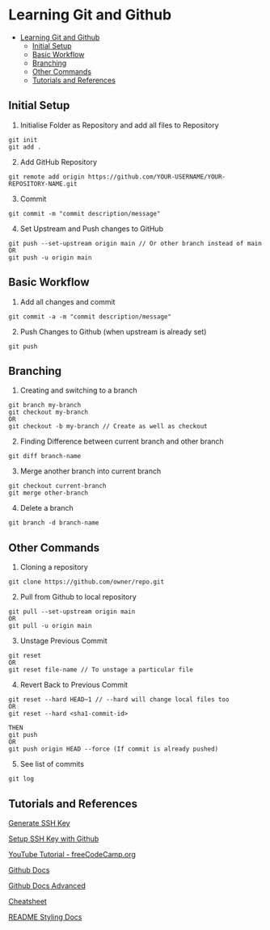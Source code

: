 # Learning Git and Github

- [Learning Git and Github](#learning-git-and-github)
  - [Initial Setup](#initial-setup)
  - [Basic Workflow](#basic-workflow)
  - [Branching](#branching)
  - [Other Commands](#other-commands)
  - [Tutorials and References](#tutorials-and-references)

## Initial Setup

1. Initialise Folder as Repository and add all files to Repository
```
git init
git add .
```

2. Add GitHub Repository
```
git remote add origin https://github.com/YOUR-USERNAME/YOUR-REPOSITORY-NAME.git
```

3. Commit
```
git commit -m "commit description/message"
```


4. Set Upstream and Push changes to GitHub
```
git push --set-upstream origin main // Or other branch instead of main
OR
git push -u origin main
```

## Basic Workflow

1. Add all changes and commit
```
git commit -a -m "commit description/message"
```

2. Push Changes to Github (when upstream is already set)
```
git push
```

## Branching

1. Creating and switching to a branch
```
git branch my-branch
git checkout my-branch
OR
git checkout -b my-branch // Create as well as checkout 
```

2. Finding Difference between current branch and other branch
```
git diff branch-name
```

3. Merge another branch into current branch
```
git checkout current-branch
git merge other-branch
```

4. Delete a branch
```
git branch -d branch-name
```


## Other Commands

1. Cloning a repository 
```
git clone https://github.com/owner/repo.git
```

2. Pull from Github to local repository
```
git pull --set-upstream origin main 
OR
git pull -u origin main
```

3. Unstage Previous Commit
```
git reset 
OR
git reset file-name // To unstage a particular file
```

4. Revert Back to Previous Commit
```
git reset --hard HEAD~1 // --hard will change local files too
OR
git reset --hard <sha1-commit-id>

THEN 
git push 
OR
git push origin HEAD --force (If commit is already pushed)
```

5. See list of commits
```
git log
```

## Tutorials and References 

[Generate SSH Key](https://medium.com/@kiran.jasvanee/the-process-to-generate-ssh-key-and-add-it-on-github-ba7139c07daf)

[Setup SSH Key with Github](https://docs.github.com/en/authentication/connecting-to-github-with-ssh/generating-a-new-ssh-key-and-adding-it-to-the-ssh-agent)

[YouTube Tutorial - freeCodeCamp.org](https://www.youtube.com/watch?v=RGOj5yH7evk&t=1900s)

[Github Docs](https://docs.github.com/en/get-started/using-git/about-git)

[Github Docs Advanced](https://githubtraining.github.io/training-manual/#/01_getting_ready_for_class)

[Cheatsheet](https://training.github.com/downloads/github-git-cheat-sheet/)

[README Styling Docs](https://docs.github.com/en/get-started/writing-on-github/getting-started-with-writing-and-formatting-on-github/basic-writing-and-formatting-syntax)

